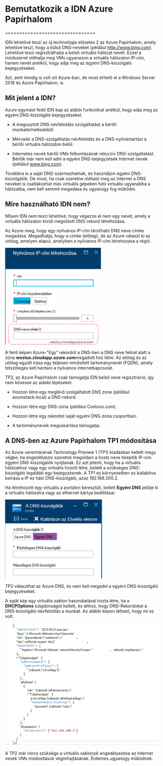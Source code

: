 <properties
    pageTitle="Az Azure Papírhalom TP2 DNS ismertetése |} Microsoft Azure"
    description="Új DNS-szolgáltatások és funkciók az Azure Papírhalom TP2 ismertetése"
    services="azure-stack"
    documentationCenter=""
    authors="ScottNapolitan"
    manager="darmour"
    editor=""/>

<tags
    ms.service="azure-stack"
    ms.workload="na"
    ms.tgt_pltfrm="na"
    ms.devlang="na"
    ms.topic="get-started-article"
    ms.date="09/26/2016"
    ms.author="scottnap"/>

# <a name="introducing-idns-for-azure-stack"></a>Bemutatkozik a IDN Azure Papírhalom
================================

IDN lehetővé teszi az új technológia előzetes 2 az Azure Papírhalom, amely lehetővé teszi, hogy a külső DNS-neveket (például http://www.bing.com).
Lehetővé teszi regisztrálhatja a belső virtuális hálózat nevét. Ezzel a módszerrel oldhatja meg VMs ugyanazon a virtuális hálózaton IP-cím, hanem nevét anélkül, hogy adja meg az egyéni DNS-kiszolgáló bejegyzéseket.

Azt, amit mindig is volt ott Azure-ban, de most érhető el a Windows Server 2016 és Azure Papírhalom, is.

<a name="what-does-idns-do"></a>Mit jelent a IDN?
------------------

Azure egymást fedő IDN kap az alábbi funkciókat anélkül, hogy adja meg az egyéni DNS-kiszolgáló bejegyzéseket.

-   A megosztott DNS névfeloldás szolgáltatást a bérlői munkaterhelésekből.

-   Mérvadó a DNS-szolgáltatás névfeloldás és a DNS-nyilvántartási a bérlői virtuális hálózaton belül.

-   Internetes nevek bérlői VMs felbontásának rekurzív DNS-szolgáltatást. Bérlők már nem kell adni a egyéni DNS-bejegyzések Internet nevek (például www.bing.com).

Továbbra is a saját DNS-származhatnak, és használjon egyéni DNS-kiszolgálók. De most, ha csak szeretne oldható meg az Internet a DNS neveket is csatlakozhat más virtuális gépeken futó virtuális ugyanabba a hálózatba, nem kell semmit megadása és ugyanúgy fog működni.

<a name="what-does-idns-not-do"></a>Mire használható IDN nem?
---------------------

Milyen IDN nem teszi lehetővé, hogy végezze el nem egy nevet, amely a virtuális hálózaton kívüli megoldott DNS-rekord létrehozása.

Az Azure-meg, hogy egy nyilvános IP-cím társítható DNS neve címke megadása. Megadhatja, hogy a címke (előtag), de az Azure választ ki az utótag, amelyen alapul, amelyben a nyilvános IP-cím létrehozása a régió.

![Képernyőkép a DNS neve-felirat](media/azure-stack-understanding-dns-in-tp2/image3.png)

A fenti képen Azure-"Egy" rekordot a DNS-ben a DNS neve felirat alatt a zóna **westus.cloudapp.azure.com**megadott hoz létre. Az előtag és az utótag együtt írása egy teljesen minősített tartománynevét (FQDN), amely tetszőleges kell hárítani a nyilvános internetkapcsolat.

TP2, az Azure Papírhalom csak támogatja IDN belső neve regisztráció, így nem kövesse az alábbi lépéseket.

-   Hozzon létre egy meglévő szolgáltatott DNS zone (például azurestack.local) a DNS-rekord.

-   Hozzon létre egy DNS-zóna (például Contoso.com).

-   Hozzon létre egy rekordot saját egyéni DNS-zóna csoportban.

-   A tartománynevek megvásárlása támogatja.


<a name="changes-in-dns-from-azure-stack-tp1"></a>A DNS-ben az Azure Papírhalom TP1 módosítása
-----------------------------------

Az Azure veremtárának Technology Preview 1 (TP1) kiadásban kellett megy végbe, ha engedélyezni szeretné megoldani a hosts neve telepítik IP-cím egyéni DNS-kiszolgálók nyújtanak. Ez azt jelenti, hogy ha a virtuális hálózathoz vagy egy virtuális hozott létre, kellett a szükséges DNS-kiszolgáló legalább egy bejegyzésnek. A TP1 ez környezetben ez kialakítva beírása a IP ez háló DNS-kiszolgáló, azaz 192.168.200.2.

Ha létrehozott egy virtuális a portálon keresztüli, kellett **Egyéni DNS** jelölje ki a virtuális hálózatra vagy az ethernet kártya beállításai.

![Képernyőkép: egyéni DNS-kiszolgáló meghatározása](media/azure-stack-understanding-dns-in-tp2/image1.png)

TP2 választhat az Azure DNS, és nem kell megadni a egyéni DNS-kiszolgáló bejegyzéseket.

A saját kép egy virtuális sablon használatával hozta létre, ha a **DHCPOptions** tulajdonságot kellett, és ahhoz, hogy DNS-Rekordokat a DNS-kiszolgáló névfeloldás a munkát. Az alábbi képen látható, hogy mi ez volt.

![Képernyőkép a DHCPOptions tulajdonság](media/azure-stack-understanding-dns-in-tp2/image2.png)

A TP2 már nincs szüksége a virtuális sablonok engedélyezése az Internet nevek VMs módosítások végrehajtásának. Érdemes ugyanúgy működnek.